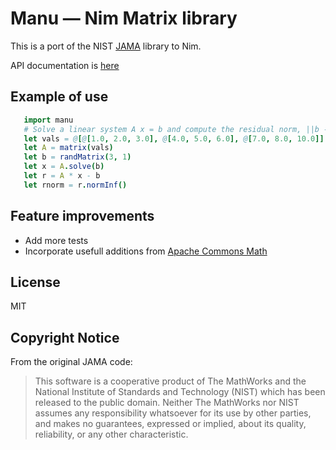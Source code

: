 # Manu — Nim Matrix library

This is a port of the NIST [JAMA](https://math.nist.gov/javanumerics/jama/) library to Nim.

API documentation is [here](https://rawgit.com/b3liever/manu/master/htmldocs/manu.html)

## Example of use

```nim
   import manu
   # Solve a linear system A x = b and compute the residual norm, ||b - A x||.
   let vals = @[@[1.0, 2.0, 3.0], @[4.0, 5.0, 6.0], @[7.0, 8.0, 10.0]]
   let A = matrix(vals)
   let b = randMatrix(3, 1)
   let x = A.solve(b)
   let r = A * x - b
   let rnorm = r.normInf()
```

## Feature improvements
- Add more tests
- Incorporate usefull additions from [Apache Commons Math](https://github.com/apache/commons-math)

## License
MIT

## Copyright Notice

From the original JAMA code:

> This software is a cooperative product of The MathWorks and the National 
> Institute of Standards and Technology (NIST) which has been released to the 
> public domain. Neither The MathWorks nor NIST assumes any responsibility 
> whatsoever for its use by other parties, and makes no guarantees, expressed or 
> implied, about its quality, reliability, or any other characteristic.
